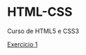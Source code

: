 # HTML-CSS
 Curso de HTML5 e CSS3

<a href="https://vitornishida.github.io/HTML-CSS/exercicios/ex001/index.html"> Exercicio 1 </a>